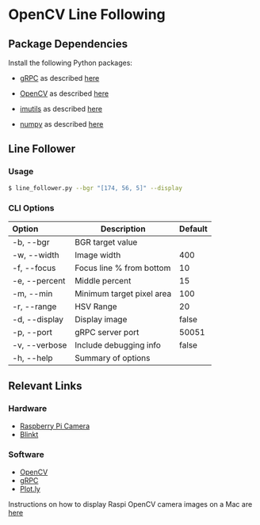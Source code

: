 # OpenCV Line Following

## Package Dependencies

Install the following Python packages: 

* [gRPC](http://www.grpc.io/docs/guides/index.html) 
as described [here](http://www.athenian-robotics.org/grpc/)

* [OpenCV](http://opencv.org) 
as described [here](http://www.athenian-robotics.org/opencv/)

* [imutils](https://github.com/jrosebr1/imutils)
as described [here](http://www.athenian-robotics.org/imutils/)

* [numpy](http://www.numpy.org)
as described [here](http://www.athenian-robotics.org/numpy/)


## Line Follower

### Usage 

```bash
$ line_follower.py --bgr "[174, 56, 5]" --display 
```

### CLI Options

| Option         | Description                                        | Default |
|:---------------|----------------------------------------------------|---------|
| -b, --bgr      | BGR target value                                   |         |
| -w, --width    | Image width                                        | 400     |
| -f, --focus    | Focus line % from bottom                           | 10      |
| -e, --percent  | Middle percent                                     | 15      |
| -m, --min      | Minimum target pixel area                          | 100     |
| -r, --range    | HSV Range                                          | 20      |
| -d, --display  | Display image                                      | false   |
| -p, --port     | gRPC server port                                   | 50051   |
| -v, --verbose  | Include debugging info                             | false   |
| -h, --help     | Summary of options                                 |         |

## Relevant Links

### Hardware
* [Raspberry Pi Camera](https://www.adafruit.com/products/3099)
* [Blinkt](http://www.athenian-robotics.org/blinkt/)

### Software
* [OpenCV](http://www.athenian-robotics.org/opencv/)
* [gRPC](http://www.athenian-robotics.org/grpc/)
* [Plot.ly](http://www.athenian-robotics.org/plotly/)

Instructions on how to display Raspi OpenCV camera images on a Mac are 
[here](http://www.athenian-robotics.org/opencv/)
